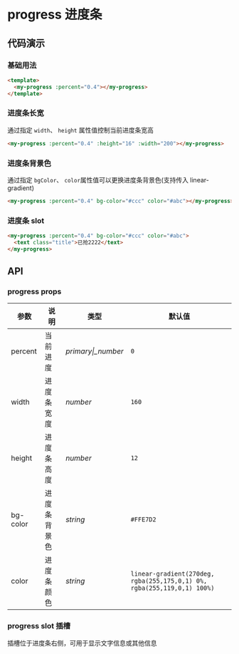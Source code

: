 # progress 进度条

## 代码演示

### 基础用法

```html
<template>
  <my-progress :percent="0.4"></my-progress>
</template>
```

### 进度条长宽

通过指定 `width`、 `height` 属性值控制当前进度条宽高

```html
<my-progress :percent="0.4" :height="16" :width="200"></my-progress>
```

### 进度条背景色

通过指定 `bgColor`、 `color`属性值可以更换进度条背景色(支持传入 linear-gradient)

```html
<my-progress :percent="0.4" bg-color="#ccc" color="#abc"></my-progress>
```

### 进度条 slot

```html
<my-progress :percent="0.4" bg-color="#ccc" color="#abc">
  <text class="title">已抢2222</text>
</my-progress>
```

## API

### progress props

| 参数 | 说明 | 类型 | 默认值 |
| --- | --- | --- | --- |
| percent | 当前进度 | _primary\|\_number_ | `0` |
| width | 进度条宽度 | _number_ | `160` |
| height | 进度条高度 | _number_ | `12` |
| bg-color | 进度条背景色 | _string_ | `#FFE7D2` |
| color | 进度条颜色 | _string_ | `linear-gradient(270deg, rgba(255,175,0,1) 0%, rgba(255,119,0,1) 100%)` |

### progress slot 插槽

插槽位于进度条右侧，可用于显示文字信息或其他信息
